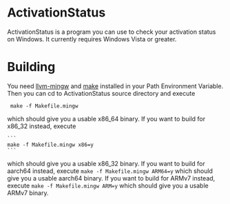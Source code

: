 # ActivationStatus
ActivationStatus is a program you can use to check your activation status on Windows. It currently requires Windows Vista or greater.
# Building
You need [llvm-mingw](https://github.com/mstorsjo/llvm-mingw) and [make](url) installed in your Path Environment Variable. 
Then you can cd to ActivationStatus source directory and execute 
   ```
    make -f Makefile.mingw
   ```
   which should give you a usable x86_64 binary.
   If you want to build for x86_32 instead, execute
   
    ```
    make -f Makefile.mingw x86=y
    ```
   which should give you a usable x86_32 binary.
   If you want to build for aarch64 instead, execute
     ```
   make -f Makefile.mingw ARM64=y
     ```
    which should give you a usable aarch64 binary.
    If you want to build for ARMv7 instead, execute 
     ```
     make -f Makefile.mingw ARM=y
     ```
    which should give you a usable ARMv7 binary.
